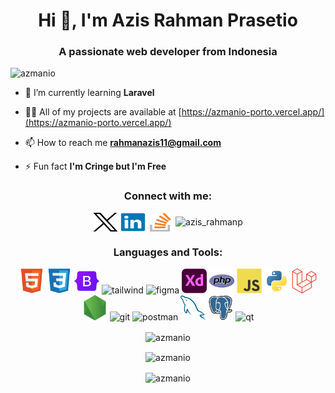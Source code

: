 <h1 align="center">Hi 👋, I'm Azis Rahman Prasetio</h1>
<h3 align="center">A passionate web developer from Indonesia</h3>

<p align="left">
  <img src="https://komarev.com/ghpvc/?username=azmanio&label=Profile%20views&color=0e75b6&style=flat" alt="azmanio" />
</p>

- 🌱 I’m currently learning **Laravel**

- 👨‍💻 All of my projects are available at [https://azmanio-porto.vercel.app/](https://azmanio-porto.vercel.app/)

- 📫 How to reach me **rahmanazis11@gmail.com**

- ⚡ Fun fact **I'm Cringe but I'm Free**

<h3 align="center">Connect with me:</h3>
<p align="center">
        <img align="center" src="https://raw.githubusercontent.com/devicons/devicon/master/icons/twitter/twitter-original.svg" alt="azis_rahmanp" height="30" width="40" />
        <img align="center" src="https://raw.githubusercontent.com/devicons/devicon/master/icons/linkedin/linkedin-original.svg" alt="azisrahmanp" height="30" width="40" />
        <img align="center" src="https://raw.githubusercontent.com/devicons/devicon/master/icons/stackoverflow/stackoverflow-original.svg" alt="17732040" height="30" width="40" />
        <img align="center" src="https://raw.githubusercontent.com/rahuldkjain/github-profile-readme-generator/master/src/images/icons/Social/instagram.svg" alt="azis_rahmanp" height="30" width="40" />
</p>

<h3 align="center">Languages and Tools:</h3>
<p align="center"> 
        <img src="https://raw.githubusercontent.com/devicons/devicon/master/icons/html5/html5-original.svg" alt="html5" width="40" height="40"/>
          <img src="https://raw.githubusercontent.com/devicons/devicon/master/icons/css3/css3-original.svg" alt="css3" width="40" height="40"/> 
        <img src="https://raw.githubusercontent.com/devicons/devicon/master/icons/bootstrap/bootstrap-original.svg" alt="bootstrap" width="40" height="40"/> 
        <img src="https://www.vectorlogo.zone/logos/tailwindcss/tailwindcss-icon.svg" alt="tailwind" width="40" height="40"/>
        <img src="https://www.vectorlogo.zone/logos/figma/figma-icon.svg" alt="figma" width="40" height="40"/>
          <img src="https://raw.githubusercontent.com/devicons/devicon/master/icons/xd/xd-original.svg" alt="xd" width="40" height="40"/>
          <img src="https://raw.githubusercontent.com/devicons/devicon/master/icons/php/php-original.svg" alt="php" width="40" height="40"/>
        <img src="https://raw.githubusercontent.com/devicons/devicon/master/icons/javascript/javascript-original.svg" alt="javascript" width="40" height="40"/>
    <img src="https://raw.githubusercontent.com/devicons/devicon/master/icons/python/python-original.svg" alt="python" width="40" height="40"/>
          <img src="https://raw.githubusercontent.com/devicons/devicon/master/icons/laravel/laravel-original.svg" alt="laravel" width="40" height="40"/>
          <img src="https://raw.githubusercontent.com/devicons/devicon/master/icons/nodejs/nodejs-original.svg" alt="nodejs" width="40" height="40"/> 
        <img src="https://www.vectorlogo.zone/logos/git-scm/git-scm-icon.svg" alt="git" width="40" height="40"/>
          <img src="https://www.vectorlogo.zone/logos/getpostman/getpostman-icon.svg" alt="postman" width="40" height="40"/>
        <img src="https://raw.githubusercontent.com/devicons/devicon/master/icons/mysql/mysql-original.svg" alt="mysql" width="40" height="40"/>
        <img src="https://raw.githubusercontent.com/devicons/devicon/master/icons/postgresql/postgresql-original.svg" alt="postgresql" width="40" height="40"/>
        <img src="https://upload.wikimedia.org/wikipedia/commons/0/0b/Qt_logo_2016.svg" alt="qt" width="40" height="40"/>
</p>

<p align="center">
  <img align="center" src="https://github-readme-stats.vercel.app/api/top-langs?username=azmanio&show_icons=true&locale=en&layout=compact&theme=transparent" alt="azmanio" />
</p>
<p align="center">
  <img align="center" src="https://github-readme-stats.vercel.app/api?username=azmanio&show_icons=true&locale=en&theme=transparent" alt="azmanio" />
</p>
<p align="center">
  <img align="center" src="https://github-readme-streak-stats.herokuapp.com/?user=azmanio&theme=transparent" alt="azmanio" />
</p>
